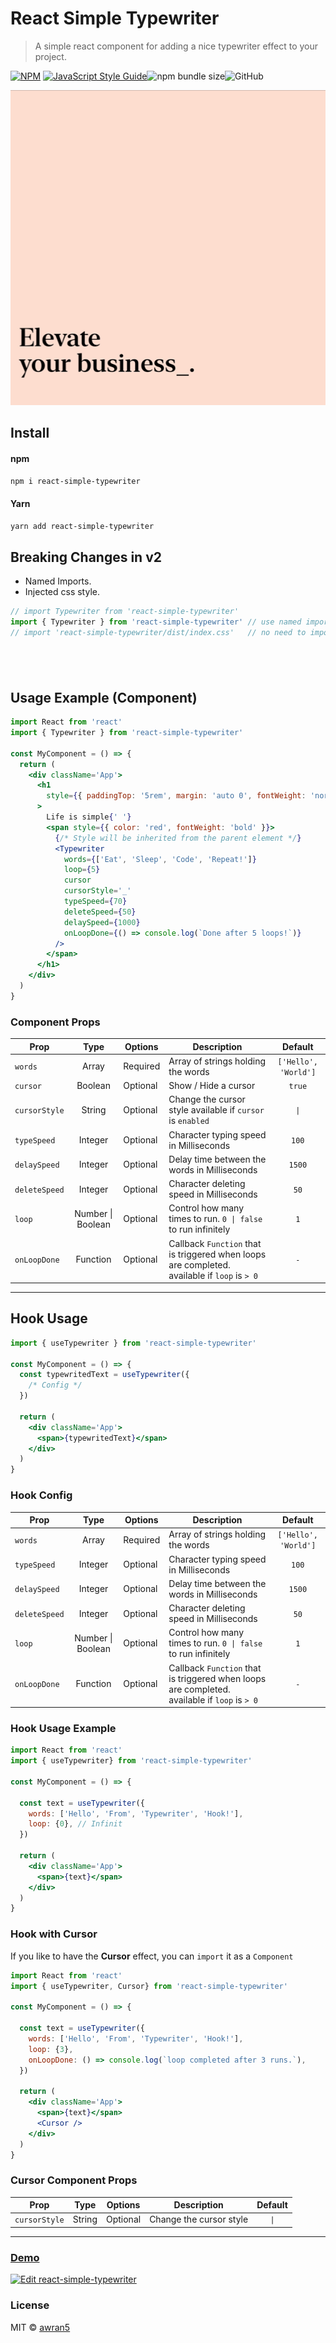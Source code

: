 # React Simple Typewriter

> A simple react component for adding a nice typewriter effect to your project.

[![NPM](https://img.shields.io/npm/v/react-simple-typewriter.svg)](https://www.npmjs.com/package/react-simple-typewriter) [![JavaScript Style Guide](https://img.shields.io/badge/code_style-standard-brightgreen.svg)](https://standardjs.com)![npm bundle size](https://img.shields.io/bundlephobia/min/react-simple-typewriter)![GitHub](https://img.shields.io/github/license/awran5/react-simple-typewriter)

<p align="center">
  <img src="./screenshot.gif" alt="screenshot" />
</p>

## Install

#### npm

```sh
npm i react-simple-typewriter
```

#### Yarn

```sh
yarn add react-simple-typewriter
```

## Breaking Changes in v2

- Named Imports.
- Injected css style.

```jsx
// import Typewriter from 'react-simple-typewriter'
import { Typewriter } from 'react-simple-typewriter' // use named import
// import 'react-simple-typewriter/dist/index.css'   // no need to import
```

## <br/>

## Usage Example (Component)

```jsx
import React from 'react'
import { Typewriter } from 'react-simple-typewriter'

const MyComponent = () => {
  return (
    <div className='App'>
      <h1
        style={{ paddingTop: '5rem', margin: 'auto 0', fontWeight: 'normal' }}
      >
        Life is simple{' '}
        <span style={{ color: 'red', fontWeight: 'bold' }}>
          {/* Style will be inherited from the parent element */}
          <Typewriter
            words={['Eat', 'Sleep', 'Code', 'Repeat!']}
            loop={5}
            cursor
            cursorStyle='_'
            typeSpeed={70}
            deleteSpeed={50}
            delaySpeed={1000}
            onLoopDone={() => console.log(`Done after 5 loops!`)}
          />
        </span>
      </h1>
    </div>
  )
}
```

### Component Props

| Prop          |       Type        | Options  | Description                                                                                  |       Default        |
| ------------- | :---------------: | -------- | -------------------------------------------------------------------------------------------- | :------------------: |
| `words`       |       Array       | Required | Array of strings holding the words                                                           | `['Hello', 'World']` |
| `cursor`      |      Boolean      | Optional | Show / Hide a cursor                                                                         |        `true`        |
| `cursorStyle` |      String       | Optional | Change the cursor style available if `cursor` is `enabled`                                   |         `\|`         |
| `typeSpeed`   |      Integer      | Optional | Character typing speed in Milliseconds                                                       |        `100`         |
| `delaySpeed`  |      Integer      | Optional | Delay time between the words in Milliseconds                                                 |        `1500`        |
| `deleteSpeed` |      Integer      | Optional | Character deleting speed in Milliseconds                                                     |         `50`         |
| `loop`        | Number \| Boolean | Optional | Control how many times to run. `0 \| false` to run infinitely                                |         `1`          |
| `onLoopDone`  |     Function      | Optional | Callback `Function` that is triggered when loops are completed. available if `loop` is `> 0` |         `-`          |

---

## Hook Usage

```jsx
import { useTypewriter } from 'react-simple-typewriter'

const MyComponent = () => {
  const typewritedText = useTypewriter({
    /* Config */
  })

  return (
    <div className='App'>
      <span>{typewritedText}</span>
    </div>
  )
}
```

### Hook Config

| Prop          |       Type        | Options  | Description                                                                                  |       Default        |
| ------------- | :---------------: | -------- | -------------------------------------------------------------------------------------------- | :------------------: |
| `words`       |       Array       | Required | Array of strings holding the words                                                           | `['Hello', 'World']` |
| `typeSpeed`   |      Integer      | Optional | Character typing speed in Milliseconds                                                       |        `100`         |
| `delaySpeed`  |      Integer      | Optional | Delay time between the words in Milliseconds                                                 |        `1500`        |
| `deleteSpeed` |      Integer      | Optional | Character deleting speed in Milliseconds                                                     |         `50`         |
| `loop`        | Number \| Boolean | Optional | Control how many times to run. `0 \| false` to run infinitely                                |         `1`          |
| `onLoopDone`  |     Function      | Optional | Callback `Function` that is triggered when loops are completed. available if `loop` is `> 0` |         `-`          |

### Hook Usage Example

```jsx
import React from 'react'
import { useTypewriter} from 'react-simple-typewriter'

const MyComponent = () => {

  const text = useTypewriter({
    words: ['Hello', 'From', 'Typewriter', 'Hook!'],
    loop: {0}, // Infinit
  })

  return (
    <div className='App'>
      <span>{text}</span>
    </div>
  )
}
```

### Hook with Cursor

If you like to have the **Cursor** effect, you can `import` it as a `Component`

```jsx
import React from 'react'
import { useTypewriter, Cursor} from 'react-simple-typewriter'

const MyComponent = () => {

  const text = useTypewriter({
    words: ['Hello', 'From', 'Typewriter', 'Hook!'],
    loop: {3},
    onLoopDone: () => console.log(`loop completed after 3 runs.`),
  })

  return (
    <div className='App'>
      <span>{text}</span>
      <Cursor />
    </div>
  )
}
```

### Cursor Component Props

| Prop          |  Type  | Options  | Description             | Default |
| ------------- | :----: | -------- | ----------------------- | :-----: |
| `cursorStyle` | String | Optional | Change the cursor style |  `\|`   |

---

### [Demo](https://react-simple-typewriter.vercel.app/)

[![Edit react-simple-typewriter](https://codesandbox.io/static/img/play-codesandbox.svg)](https://codesandbox.io/s/broken-wind-uj8ix?fontsize=14&hidenavigation=1&theme=dark)

### License

MIT © [awran5](https://github.com/awran5/)
